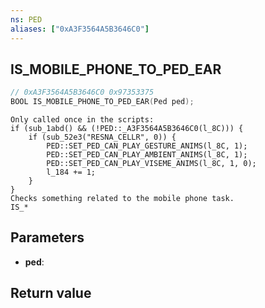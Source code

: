 ```yaml
---
ns: PED
aliases: ["0xA3F3564A5B3646C0"]
---
```

## IS_MOBILE_PHONE_TO_PED_EAR

```c
// 0xA3F3564A5B3646C0 0x97353375
BOOL IS_MOBILE_PHONE_TO_PED_EAR(Ped ped);
```

```
Only called once in the scripts:
if (sub_1abd() && (!PED::_A3F3564A5B3646C0(l_8C))) {
    if (sub_52e3("RESNA_CELLR", 0)) {
        PED::SET_PED_CAN_PLAY_GESTURE_ANIMS(l_8C, 1);
        PED::SET_PED_CAN_PLAY_AMBIENT_ANIMS(l_8C, 1);
        PED::SET_PED_CAN_PLAY_VISEME_ANIMS(l_8C, 1, 0);
        l_184 += 1;
    }
}
Checks something related to the mobile phone task.
IS_*
```

## Parameters
* **ped**: 

## Return value
